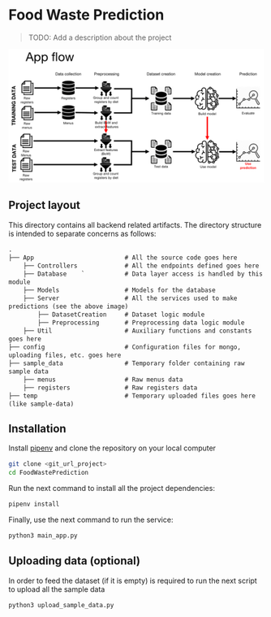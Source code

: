 Food Waste Prediction
===================
> TODO: Add a description about the project

![App flow](app_flow.png)

Project layout
--------------
This directory contains all backend related artifacts. The directory structure is intended to separate concerns as follows:

    .
    ├── App                         # All the source code goes here
        ├── Controllers             # All the endpoints defined goes here
        ├── Database    `           # Data layer access is handled by this module
        ├── Models                  # Models for the database
        ├── Server                  # All the services used to make predictions (see the above image)
            ├── DatasetCreation     # Dataset logic module
            ├── Preprocessing       # Preprocessing data logic module
        ├── Util                    # Auxiliary functions and constants goes here
    ├── config                      # Configuration files for mongo, uploading files, etc. goes here
    ├── sample_data                 # Temporary folder containing raw sample data
        ├── menus                   # Raw menus data
        ├── registers               # Raw registers data
    ├── temp                        # Temporary uploaded files goes here (like sample-data)
 
Installation
--------------

Install [pipenv] and clone the repository on your local computer
```bash
git clone <git_url_project>
cd FoodWastePrediction
```

Run the next command to install all the project dependencies:
```bash
pipenv install
```

Finally, use the next command to run the service:
```bash
python3 main_app.py
```

Uploading data (optional)
--------------
In order to feed the dataset (if it is empty) is required to run the next script to upload all the sample data
```bash
python3 upload_sample_data.py
```
 
<!-- References -->

[pipenv]:        https://pypi.org/project/pipenv/
